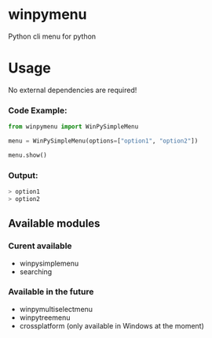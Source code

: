 # winpymenu
Python cli menu for python

# Usage
No external dependencies are required!
### Code Example:
```python
from winpymenu import WinPySimpleMenu

menu = WinPySimpleMenu(options=["option1", "option2"])

menu.show()
```

### Output:
```bash
> option1
> option2
```


## Available modules
### Curent available
* winpysimplemenu
* searching

### Available in the future
* winpymultiselectmenu
* winpytreemenu
* crossplatform (only available in Windows at the moment)
